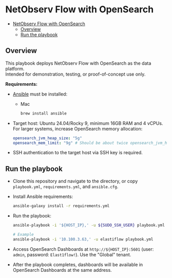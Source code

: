 # NetObserv Flow with OpenSearch

- [NetObserv Flow with OpenSearch](#netobserv-flow-with-opensearch)
  - [Overview](#overview)
  - [Run the playbook](#run-the-playbook)

## Overview

This playbook deploys NetObserv Flow with OpenSearch as the data platform.  
Intended for demonstration, testing, or proof-of-concept use only.

**Requirements:**

- [Ansible](https://docs.ansible.com/ansible/latest/installation_guide/intro_installation.html) must be installed:
  - Mac
  
    ```sh
    brew install ansible
    ```

- Target host: Ubuntu 24.04/Rocky 9, minimum 16GB RAM and 4 vCPUs.  
  For larger systems, increase OpenSearch memory allocation:
  
  ```yaml
  opensearch_jvm_heap_size: "5g"
  opensearch_mem_limit: "9g" # Should be about twice opensearch_jvm_heap_size
  ```

- SSH authentication to the target host via SSH key is required.

## Run the playbook

- Clone this repository and navigate to the directory, or copy `playbook.yml`, `requirements.yml`, and `ansible.cfg`.
- Install Ansible requirements:
  
  ```sh
  ansible-galaxy install -r requirements.yml
  ```

- Run the playbook:
  
  ```sh
  ansible-playbook -i '${HOST_IP},' -u ${SUDO_SSH_USER} playbook.yml

  # Example
  ansible-playbook -i '10.100.3.63,' -u elastiflow playbook.yml
  ```

- Access OpenSearch Dashboards at `http://${HOST_IP}:5601` (user: `admin`, password: `Elast1flow!`). Use the "Global" tenant.
- After the playbook completes, dashboards will be available in OpenSearch Dashboards at the same address.
